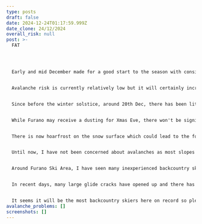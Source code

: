 ```yaml
---
type: posts
draft: false
date: 2024-12-24T01:17:59.999Z
date_clone: 24/12/2024
overall_risk: null
post: >-
  FAT




  E﻿arly and mid December made for a good start to the season with consistent snowfalls. 


  A﻿valanche risk is currently relatively low but it will certainly increase from the evening of the 25th Dec.


  S﻿ince before the winter solstice, around 20th Dec, there has been little to no snowfall in the Furano Valley or around the ski area. The past several days have been cold and still, with frosts every morning here at my base in the heart of the Furano Valley, Nakafurano (192m).


  W﻿hile Furano may receive a dusting for Xmas Eve, there won't be significant snowfall until the evening of the 25th, increasing through the 26th where it appears we will once again be entering a period of more consistent snowfall with moderate westerly winds.


  There is now hoarfrost on the snow surface which could lead to the formation of a dangerous, unstable layer on all aspects, especially the to be loaded NE to SE aspects. This will likely mostly be at mid and higher elevations where there are open clearings and steep sided gullies that are still hard to access with early season conditions. I still have not been higher than 1300m elevation in the Furano Mountains this season.


  U﻿ntil now, I have not been concerned about avalanches as most slopes are still below the threshold for avalanches with many protruding bushes, branches and open/ partially covered creek holes being the biggest hazards. Remember a warm jacket is just as import as your avalanche gear if you are injured, lost or stuck in the backcountry.


  Around Furano Ski Area, I﻿ have seen many inexperienced backcountry skiers/ riders following tracks and ending up in difficult situations, faced with bushy and treacherous exits that are not yet properly filled in. Please know what you are getting yourself into and follow the rules and guidelines of patrol. - Read the signs on the backcountry gates and realize some of them do not go back to the ski area.


  In recent days, many large glide cracks have opened up and there has been a few large glide crack avalanches. It is not a good idea to spend time below these cracked slopes. While the snow itself is relatively stable, it can slide off the bamboo grass underneath. When skiing over blind rollers, or coming out of the trees and into a clearing, make sure there isn't a large crack in front of you even if there was no crack there a few days ago as they can suddenly appear. It is hard to know when these will release, but if it looks sketchy, it probably is!


  It seems it will be the most backcountry skiers here on record so please look out for each other, have a fun and safe season! よろしくお願いします。
avalanche_problems: []
screenshots: []
---
```

